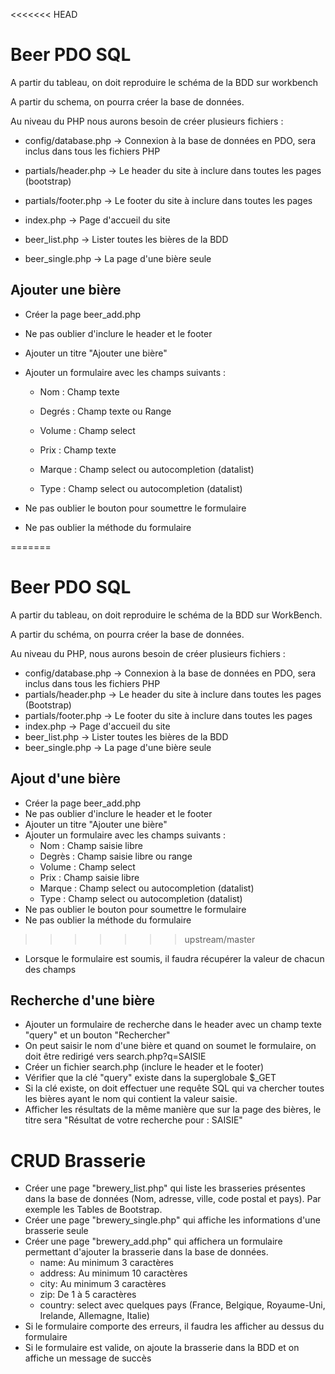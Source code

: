 <<<<<<< HEAD

# Beer PDO SQL

A partir du tableau, on doit reproduire le schéma de la BDD sur workbench

A partir du schema, on pourra créer la base de données.

Au niveau du PHP nous aurons besoin de créer plusieurs fichiers :
- config/database.php -> Connexion à la base de données en PDO, sera inclus dans tous les fichiers PHP
- partials/header.php -> Le header du site à inclure dans toutes les pages (bootstrap)
- partials/footer.php -> Le footer du site à inclure dans toutes les pages
- index.php -> Page d'accueil du site
- beer_list.php -> Lister toutes les bières de la BDD
- beer_single.php -> La page d'une bière seule

## Ajouter une bière

- Créer la page beer_add.php
- Ne pas oublier d'inclure le header et le footer
- Ajouter un titre "Ajouter une bière"
- Ajouter un formulaire avec les champs suivants : 
    - Nom : Champ texte
    - Degrés : Champ texte ou Range
    - Volume : Champ select
    - Prix : Champ texte
    - Marque : Champ select ou autocompletion (datalist)
    - Type : Champ select ou autocompletion (datalist)
- Ne pas oublier le bouton pour soumettre le formulaire
- Ne pas oublier la méthode du formulaire
=======
# Beer PDO SQL

A partir du tableau, on doit reproduire le schéma de la BDD sur WorkBench.

A partir du schéma, on pourra créer la base de données.

Au niveau du PHP, nous aurons besoin de créer plusieurs fichiers :
- config/database.php -> Connexion à la base de données en PDO, sera inclus dans tous les fichiers PHP
- partials/header.php -> Le header du site à inclure dans toutes les pages (Bootstrap)
- partials/footer.php -> Le footer du site à inclure dans toutes les pages
- index.php -> Page d'accueil du site
- beer_list.php -> Lister toutes les bières de la BDD
- beer_single.php -> La page d'une bière seule

## Ajout d'une bière

- Créer la page beer_add.php
- Ne pas oublier d'inclure le header et le footer
- Ajouter un titre "Ajouter une bière"
- Ajouter un formulaire avec les champs suivants :
    - Nom : Champ saisie libre
    - Degrès : Champ saisie libre ou range
    - Volume : Champ select
    - Prix : Champ saisie libre
    - Marque : Champ select ou autocompletion (datalist)
    - Type : Champ select ou autocompletion (datalist)
- Ne pas oublier le bouton pour soumettre le formulaire
- Ne pas oublier la méthode du formulaire
>>>>>>> upstream/master
- Lorsque le formulaire est soumis, il faudra récupérer la valeur de chacun des champs

## Recherche d'une bière

- Ajouter un formulaire de recherche dans le header avec un champ texte "query" et un bouton "Rechercher"
- On peut saisir le nom d'une bière et quand on soumet le formulaire, on doit être redirigé vers
search.php?q=SAISIE
- Créer un fichier search.php (inclure le header et le footer)
- Vérifier que la clé "query" existe dans la superglobale $_GET
- Si la clé existe, on doit effectuer une requête SQL qui va chercher toutes les bières ayant le nom qui contient la valeur saisie.
- Afficher les résultats de la même manière que sur la page des bières, le titre sera "Résultat de votre recherche pour : SAISIE"

# CRUD Brasserie

- Créer une page "brewery_list.php" qui liste les brasseries présentes dans la base de données (Nom, adresse, ville, code postal et pays). Par exemple les Tables de Bootstrap.
- Créer une page "brewery_single.php" qui affiche les informations d'une brasserie seule
- Créer une page "brewery_add.php" qui affichera un formulaire permettant d'ajouter la brasserie dans la base de données.
    - name: Au minimum 3 caractères
    - address: Au minimum 10 caractères
    - city: Au minimum 3 caractères
    - zip: De 1 à 5 caractères
    - country: select avec quelques pays (France, Belgique, Royaume-Uni, Irelande, Allemagne, Italie)
- Si le formulaire comporte des erreurs, il faudra les afficher au dessus du formulaire
- Si le formulaire est valide, on ajoute la brasserie dans la BDD et on affiche un message de succès
